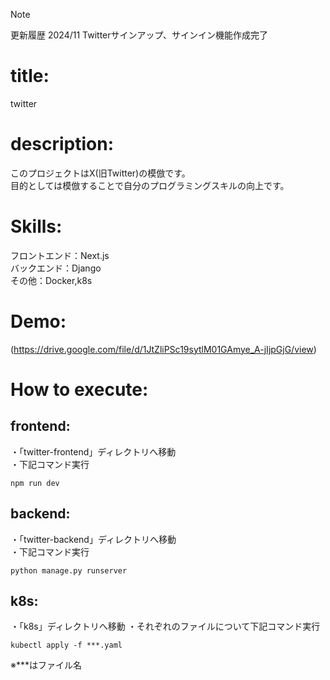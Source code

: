 >[!NOTE]
>更新履歴
>2024/11 Twitterサインアップ、サインイン機能作成完了
# title:  
twitter  
# description:  
このプロジェクトはX(旧Twitter)の模倣です。  
目的としては模倣することで自分のプログラミングスキルの向上です。  
# Skills:  
フロントエンド：Next.js  
バックエンド：Django  
その他：Docker,k8s  
# Demo:  
(https://drive.google.com/file/d/1JtZliPSc19sytlM01GAmye_A-jIjpGjG/view)  
# How to execute:  
## frontend:  
・「twitter-frontend」ディレクトリへ移動  
・下記コマンド実行  
```
npm run dev
```
## backend:
・「twitter-backend」ディレクトリへ移動  
・下記コマンド実行  
```
python manage.py runserver
```
## k8s:  
・「k8s」ディレクトリへ移動
・それぞれのファイルについて下記コマンド実行
```
kubectl apply -f ***.yaml
```
※***はファイル名
